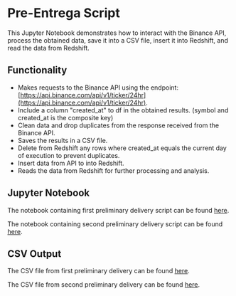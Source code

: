 # Pre-Entrega Script

This Jupyter Notebook demonstrates how to interact with the Binance API, process the obtained data, save it into a CSV file, insert it into Redshift, and read the data from Redshift.

## Functionality

- Makes requests to the Binance API using the endpoint: [https://api.binance.com/api/v1/ticker/24hr](https://api.binance.com/api/v1/ticker/24hr).
- Include a column "created_at" to df in the obtained results. (symbol and created_at is the composite key)
- Clean data and drop duplicates from the response received from the Binance API.
- Saves the results in a CSV file.
- Delete from Redshift any rows where created_at equals the current day of execution to prevent duplicates.
- Insert data from API to into Redshift.
- Reads the data from Redshift for further processing and analysis.

## Jupyter Notebook

The notebook containing first preliminary delivery script can be found [here](https://github.com/mateobelossi/CoderDataEngineering/blob/main/EntregableBelossi_Primera_Pre_Entrega.ipynb).

The notebook containing second preliminary delivery script can be found [here](https://github.com/mateobelossi/CoderDataEngineering/blob/main/EntregableBelossi_Segunda_Pre_Entrega.ipynb).

## CSV Output

The CSV file from first preliminary delivery can be found [here](https://github.com/mateobelossi/EntregableBelossi.ipynb/blob/main/20240401_180736_mercado_binance.csv).

The CSV file from second preliminary delivery can be found [here](https://github.com/mateobelossi/CoderDataEngineering/blob/main/20240425_021723_mercado_binance.csv).


